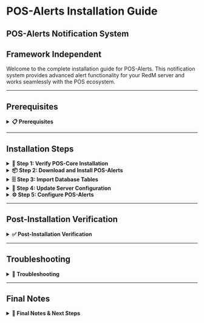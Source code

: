 # POS-Alerts Installation Guide

## POS-Alerts Notification System

## Framework Independent

Welcome to the complete installation guide for POS-Alerts. This notification system provides advanced alert functionality for your RedM server and works seamlessly with the POS ecosystem.

***

## Prerequisites
<details>

<summary><strong>📋 Prerequisites</strong></summary>

Before beginning the installation process, ensure you have:

* **POS-Core** properly installed and running (required)
* **Server access** with file modification permissions
* **Keymaster** access for script downloads
* **Recent server backup** (highly recommended)

{% hint style="danger" %}
**Critical Requirement**: POS-Core must be installed before POS-Alerts. POS-Alerts depends on POS-Core for core functionality.
{% endhint %}

</details>

***

## Installation Steps

<details>

<summary><strong>🚀 Step 1: Verify POS-Core Installation</strong></summary>

Before installing POS-Alerts, ensure POS-Core is properly installed:

1. Navigate to your `resources/[POS]/` folder
2. Verify that `POS-Core` folder exists
3. Check that POS-Core is running without errors in your server console

```
resources/
└── [POS]/
   └── POS-Core/        ← This must exist
```

{% hint style="warning" %}
**Important**: If POS-Core is not installed, please install it first before proceeding with POS-Alerts.
{% endhint %}

</details>

<details>

<summary><strong>📦 Step 2: Download and Install POS-Alerts</strong></summary>

Download and install the POS-Alerts script:

1. Access your **Keymaster** account
2. Download the **POS-Alerts** script
3. Extract the downloaded files
4. Place the `POS-Alerts` folder inside your `[POS]` directory

```
[POS]/
├── POS-Core/
└── POS-Alerts/         ← Add this folder
```

</details>

<details>

<summary><strong>🗄️ Step 3: Import Database Tables</strong></summary>

{% hint style="danger" %}
**Critical Database Step**: The script requires specific database tables to function properly.
{% endhint %}

Import the required database structure:

1. Navigate to the `[POS]/POS-Alerts/sql/` folder
2. **Open** your database management tool (phpMyAdmin, HeidiSQL, etc.)
3. **Select** your server's database
4. **Import** or **execute** the SQL file(s) found in the sql folder

```sql
-- Example: Execute the SQL file in your database
-- This will create the necessary tables for POS-Alerts
```

{% hint style="info" %}
**Database Tools**: You can use phpMyAdmin, HeidiSQL, MySQL Workbench, or the command line to execute the SQL files.
{% endhint %}

**Verify Database Import:**

* Check that new tables have been created in your database
* Look for tables with names starting with `pos_alerts_` or similar
* Ensure no errors occurred during the import process

</details>

<details>

<summary><strong>🔧 Step 4: Update Server Configuration</strong></summary>

Configure your server.cfg with the proper load order:

1. Open your `server.cfg` file
2. **Add** `ensure POS-Alerts` after POS-Core:

```cfg
# POS Scripts
ensure POS-Core
ensure POS-Alerts        ← Add this line here
```

{% hint style="warning" %}
**Load Order is Critical:** Make sure POS-Alerts loads after POS-Core but can load before or after other POS scripts.
{% endhint %}

</details>

<details>

<summary><strong>⚙️ Step 5: Configure POS-Alerts</strong></summary>

Configure POS-Alerts to your liking:

1. Navigate to `resources/[POS]/POS-Alerts/shared/config.lua`
2. **Review** and **modify** the configuration settings as needed
3. **Save** your changes

{% hint style="info" %}
**Configuration**: Review all available options in the config.lua file and adjust them to match your server's needs.
{% endhint %}

</details>

***

## Post-Installation Verification
<details>

<summary><strong>✅ Post-Installation Verification</strong></summary>

#### Testing Your Installation

1. **Start your server** and monitor the console for errors
2. **Join with a test character** and verify:
   * No console errors related to POS-Alerts
   * POS-Core integration working properly
   * Database connections established
   * Alert system responds to triggers

#### Common Success Indicators

* ✅ No console errors related to POS-Alerts
* ✅ POS-Core integration messages appear in console
* ✅ Database tables are accessible
* ✅ Alert notifications display correctly
* ✅ Server starts without POS-Alerts related errors

</details>

***

## Troubleshooting

<details>

<summary><strong>🔧 Troubleshooting</strong></summary>

#### Common Issues

**Console Errors About Load Order**

* Verify POS-Alerts is loaded after POS-Core
* Check that POS-Core is running without errors

**Database Connection Issues**

* Confirm database settings are properly configured
* Check that all SQL files were imported successfully
* Verify database tables exist and have correct permissions

**POS-Core Integration Issues**

* Ensure POS-Core is properly installed and running
* Check that POS-Core loads before POS-Alerts
* Verify POS-Core configuration is correct

**Alerts Not Displaying**

* Check config.lua for proper alert settings
* Verify client-side scripts are loading correctly
* Test with different alert trigger methods

#### Getting Support

If you encounter issues not covered here:

1. **Check Console**: Look for specific error messages
2. **Verify Steps**: Ensure each installation step was completed
3. **Check POS-Core**: Ensure POS-Core is working properly
4. **Contact Support**: Reach out with console logs and specific error descriptions

</details>

***

## Final Notes 

<details>

<summary><strong>📝 Final Notes & Next Steps</strong></summary>

{% hint style="success" %}
**Installation Complete!**\
Your POS-Alerts notification system is now installed and ready for use.
{% endhint %}

#### Important Reminders

* POS-Alerts depends on POS-Core - ensure it's always running
* Keep your database backup safe for recovery purposes
* Monitor server performance after installation
* Regular backups are essential for server stability

#### Next Steps

* Configure alert settings to match your server's style
* Test alert functionality with different trigger methods
* Train your staff on the new alert system
* Review documentation for advanced configuration options

Your RedM server now has a powerful alert system that integrates seamlessly with the POS ecosystem!

</details>

